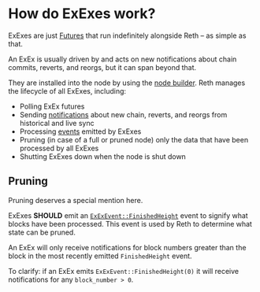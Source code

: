 # How do ExExes work?

ExExes are just [Futures](https://doc.rust-lang.org/std/future/trait.Future.html) that run indefinitely alongside Reth
– as simple as that.

An ExEx is usually driven by and acts on new notifications about chain commits, reverts, and reorgs, but it can span beyond that.

They are installed into the node by using the [node builder](https://reth.rs/docs/reth/builder/struct.NodeBuilder.html).
Reth manages the lifecycle of all ExExes, including:
- Polling ExEx futures
- Sending [notifications](https://reth.rs/docs/reth_exex/enum.ExExNotification.html) about new chain, reverts,
  and reorgs from historical and live sync
- Processing [events](https://reth.rs/docs/reth_exex/enum.ExExEvent.html) emitted by ExExes
- Pruning (in case of a full or pruned node) only the data that have been processed by all ExExes
- Shutting ExExes down when the node is shut down

## Pruning

Pruning deserves a special mention here.

ExExes **SHOULD** emit an [`ExExEvent::FinishedHeight`](https://reth.rs/docs/reth_exex/enum.ExExEvent.html#variant.FinishedHeight)
event to signify what blocks have been processed. This event is used by Reth to determine what state can be pruned.

An ExEx will only receive notifications for block numbers greater than the block in the most recently emitted `FinishedHeight` event.

To clarify: if an ExEx emits `ExExEvent::FinishedHeight(0)` it will receive notifications for any `block_number > 0`.
